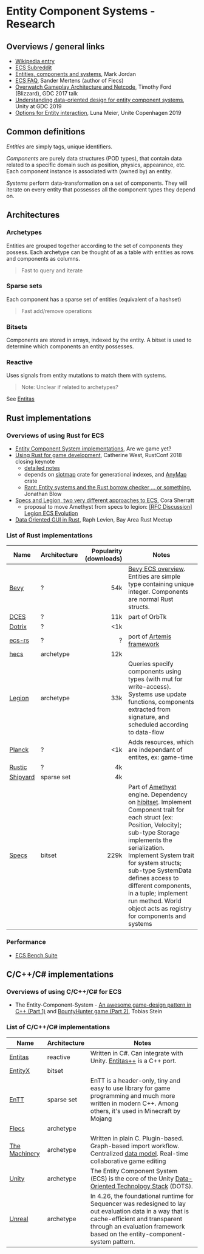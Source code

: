# Entity Component Systems - Research

## Overviews / general links

- [Wikipedia entry](https://en.wikipedia.org/wiki/Entity_component_system)
- [ECS Subreddit](https://www.reddit.com/r/EntityComponentSystem/)
- [Entities, components and systems](https://medium.com/ingeniouslysimple/entities-components-and-systems-89c31464240d), Mark Jordan
- [ECS FAQ](https://github.com/SanderMertens/ecs-faq), Sander Mertens (author of Flecs)
- [Overwatch Gameplay Architecture and Netcode](https://www.youtube.com/watch?v=W3aieHjyNvw), Timothy Ford (Blizzard), GDC 2017 talk
- [Understanding data-oriented design for entity component systems](https://www.youtube.com/watch?v=0_Byw9UMn9g), Unity at GDC 2019
- [Options for Entity interaction](https://www.youtube.com/watch?v=KuGRkC6wzMY), Luna Meier, Unite Copenhagen 2019

## Common definitions

*Entities* are simply tags, unique identifiers.

*Components* are purely data structures (POD types), that contain data related to a specific domain such as position, physics, appearance, etc. Each component instance is associated with (owned by) an entity.

*Systems* perform data-transformation on a set of components. They will iterate on every entity that possesses all the component types they depend on.

## Architectures

### Archetypes

Entities are grouped together according to the set of components they possess. Each archetype can be thought of as a table with entities as rows and components as columns.

> Fast to query and iterate

### Sparse sets

Each component has a sparse set of entities (equivalent of a hashset)

> Fast add/remove operations

### Bitsets

Components are stored in arrays, indexed by the entity. A bitset is used to determine which components an entity possesses.

### Reactive

Uses signals from entity mutations to match them with systems.
> Note: Unclear if related to archetypes?

See [Entitas](https://github.com/sschmid/Entitas-CSharp)

## Rust implementations

### Overviews of using Rust for ECS

- [Entity Component System implementations](https://arewegameyet.rs/ecosystem/ecs/), Are we game yet?
- [Using Rust for game development](https://www.youtube.com/watch?v=aKLntZcp27M), Catherine West, RustConf 2018 closing keynote
    - [detailed notes](https://kyren.github.io/2018/09/14/rustconf-talk.html)
    - depends on [slotmap](https://crates.io/crates/slotmap) crate for generational indexes, and [AnyMap](https://crates.io/crates/anymap) crate
    - [Rant: Entity systems and the Rust borrow checker ... or something](https://www.youtube.com/watch?v=4t1K66dMhWk), Jonathan Blow
- [Specs and Legion, two very different approaches to ECS](https://csherratt.github.io/blog/posts/specs-and-legion/), Cora Sherratt
    - proposal to move Amethyst from specs to legion: [[RFC Discussion] Legion ECS Evolution](https://github.com/amethyst/rfcs/issues/22)
- [Data Oriented GUI in Rust](https://www.youtube.com/watch?v=4YTfxresvS8), Raph Levien, Bay Area Rust Meetup

### List of Rust implementations

| Name | Architecture | Popularity (downloads) | Notes |
| ---- | ------------- | ---: | -- |
| [Bevy](https://bevyengine.org/) | ? | 54k | [Bevy ECS overview](https://bevyengine.org/learn/book/getting-started/ecs/). Entities are simple type containing unique integer. Components are  normal Rust structs. |
| [DCES](https://crates.io/crates/dces) | ? | 11k | part of OrbTk |
| [Dotrix](https://crates.io/crates/dotrix) | ? | <1k | |
| [ecs-rs](https://github.com/HeroesGrave/ecs-rs) | ? | ? | port of [Artemis framework](https://gamadu.com/artemis/) |
| [hecs](https://github.com/Ralith/hecs) | archetype | 12k | |
| [Legion](https://crates.io/crates/legion) | archetype | 33k | Queries specify components using types (with mut for write-access). Systems use update functions, components extracted from signature, and scheduled according to data-flow |
| [Planck](https://jojolepro.com/blog/2021-01-13_planck_ecs/) | ? | <1k | Adds resources, which are independant of entites, ex: game-time |
| [Rustic](https://crates.io/crates/recs) | ? | 4k | |
| [Shipyard](https://github.com/leudz/shipyard) | sparse set | 4k | |
| [Specs](https://github.com/amethyst/specs) | bitset | 229k | Part of [Amethyst](https://amethyst.rs/) engine. Dependency on [hibitset](https://docs.rs/hibitset/0.6.3/hibitset/). Implement Component trait for each struct (ex: Position, Velocity); sub-type Storage implements the serialization. Implement System trait for system structs; sub-type SystemData defines access to different components, in a tuple; implement run method. World object acts as registry for components and systems |	

### Performance

- [ECS Bench Suite](https://github.com/rust-gamedev/ecs_bench_suite)

## C/C++/C# implementations

### Overviews of using C/C++/C# for ECS

- The Entity-Component-System - [An awesome game-design pattern in C++ (Part 1)](https://www.gamasutra.com/blogs/TobiasStein/20171122/310172/The_EntityComponentSystem__An_awesome_gamedesign_pattern_in_C_Part_1.php) and [BountyHunter game (Part 2)](https://www.gamasutra.com/blogs/TobiasStein/20171122/310174/The_EntityComponentSystem__BountyHunter_game_Part_2.php), Tobias Stein

### List of C/C++/C# implementations

| Name | Architecture | Notes |
| ---- | ------------ | ----- |
| [Entitas](https://github.com/sschmid/Entitas-CSharp) | reactive | Written in C#. Can integrate with Unity. [Entitas++](https://github.com/JuDelCo/Entitas-Cpp) is a C++ port. |
| [EntityX](https://github.com/alecthomas/entityx) | bitset | |
| [EnTT](https://github.com/skypjack/entt) | sparse set | EnTT is a header-only, tiny and easy to use library for game programming and much more written in modern C++. Among others, it's used in Minecraft by Mojang |
| [Flecs](https://github.com/SanderMertens/flecs) | archetype | |
| [The Machinery](https://ourmachinery.com/) | archetype | Written in plain C. Plugin-based. Graph-based import workflow. Centralized [data model](https://ourmachinery.com/post/the-story-behind-the-truth-designing-a-data-model/). Real-time collaborative game editing |
| [Unity](https://docs.unity3d.com/Packages/com.unity.entities@0.1/manual/index.html) | archetype | The Entity Component System (ECS) is the core of the Unity [Data-Oriented Technology Stack](https://unity.com/dots) (DOTS). |
| [Unreal](https://www.unrealengine.com/en-US/tech-blog/performance-at-scale-sequencer-in-unreal-engine-4-26) | archetype | In 4.26, the foundational runtime for Sequencer was redesigned to lay out evaluation data in a way that is cache-efficient and transparent through an evaluation framework based on the entity-component-system pattern. |
